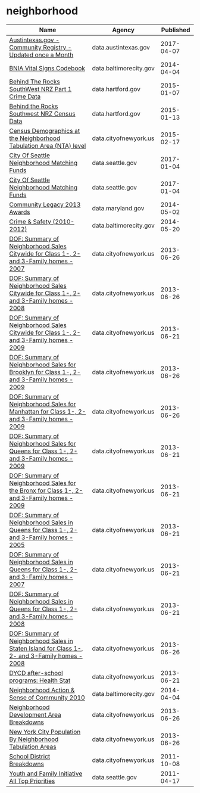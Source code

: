 # neighborhood

Name | Agency | Published
---- | ---- | ---------
[Austintexas.gov - Community Registry - Updated once a Month](../datasets/u3yy-shmz.md) | data.austintexas.gov | 2017-04-07
[BNIA Vital Signs Codebook](../datasets/ryvy-9zw6.md) | data.baltimorecity.gov | 2014-04-04
[Behind The Rocks SouthWest NRZ Part 1 Crime Data](../datasets/gjqg-9572.md) | data.hartford.gov | 2015-01-07
[Behind the Rocks Southwest NRZ Census Data](../datasets/99t6-wshd.md) | data.hartford.gov | 2015-01-13
[Census Demographics at the Neighborhood Tabulation Area (NTA) level](../datasets/rnsn-acs2.md) | data.cityofnewyork.us | 2015-02-17
[City Of Seattle Neighborhood Matching Funds](../datasets/pr2n-4pn6.md) | data.seattle.gov | 2017-01-04
[City Of Seattle Neighborhood Matching Funds](../datasets/pr2n-4pn6.md) | data.seattle.gov | 2017-01-04
[Community Legacy 2013 Awards](../datasets/nqax-y2nk.md) | data.maryland.gov | 2014-05-02
[Crime & Safety (2010-2012)](../datasets/ieq6-dzfz.md) | data.baltimorecity.gov | 2014-05-20
[DOF: Summary of Neighborhood Sales Citywide for Class 1-, 2- and 3-Family homes - 2007](../datasets/hdu7-ujt4.md) | data.cityofnewyork.us | 2013-06-26
[DOF: Summary of Neighborhood Sales Citywide for Class 1-, 2- and 3-Family homes - 2008](../datasets/ugc2-6t2g.md) | data.cityofnewyork.us | 2013-06-26
[DOF: Summary of Neighborhood Sales Citywide for Class 1-, 2- and 3-Family homes - 2009](../datasets/5ps9-yuef.md) | data.cityofnewyork.us | 2013-06-21
[DOF: Summary of Neighborhood Sales for Brooklyn for Class 1-, 2- and 3-Family homes - 2009](../datasets/nbun-a9vi.md) | data.cityofnewyork.us | 2013-06-26
[DOF: Summary of Neighborhood Sales for Manhattan for Class 1-, 2- and 3-Family homes - 2009](../datasets/5yay-3jd5.md) | data.cityofnewyork.us | 2013-06-26
[DOF: Summary of Neighborhood Sales for Queens for Class 1-, 2- and 3-Family homes - 2009](../datasets/948r-3ads.md) | data.cityofnewyork.us | 2013-06-21
[DOF: Summary of Neighborhood Sales for the Bronx for Class 1-, 2- and 3-Family homes - 2009](../datasets/w4v6-3sdt.md) | data.cityofnewyork.us | 2013-06-21
[DOF: Summary of Neighborhood Sales in Queens for Class 1-, 2- and 3-Family homes - 2005](../datasets/7fnf-kyf4.md) | data.cityofnewyork.us | 2013-06-21
[DOF: Summary of Neighborhood Sales in Queens for Class 1-, 2- and 3-Family homes - 2007](../datasets/hcv4-fhfs.md) | data.cityofnewyork.us | 2013-06-21
[DOF: Summary of Neighborhood Sales in Queens for Class 1-, 2- and 3-Family homes - 2008](../datasets/aa5u-mys6.md) | data.cityofnewyork.us | 2013-06-21
[DOF: Summary of Neighborhood Sales in Staten Island for Class 1-, 2- and 3-Family homes - 2008](../datasets/rp8m-vm93.md) | data.cityofnewyork.us | 2013-06-26
[DYCD after-school programs: Health Stat](../datasets/9f5k-vxxv.md) | data.cityofnewyork.us | 2013-06-21
[Neighborhood Action & Sense of Community 2010](../datasets/ipje-efsv.md) | data.baltimorecity.gov | 2014-04-04
[Neighborhood Development Area Breakdowns](../datasets/urvc-2kdr.md) | data.cityofnewyork.us | 2013-06-26
[New York City Population By Neighborhood Tabulation Areas](../datasets/swpk-hqdp.md) | data.cityofnewyork.us | 2013-06-26
[School District Breakdowns](../datasets/g3vh-kbnw.md) | data.cityofnewyork.us | 2011-10-08
[Youth and Family Initiative All Top Priorities](../datasets/s3q4-fh73.md) | data.seattle.gov | 2011-04-17

